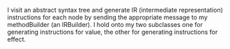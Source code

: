 I visit an abstract syntax tree and generate IR (intermediate representation) instructions for each node by sending the appropriate message to my methodBuilder (an IRBuilder).  I hold onto my two subclasses one for generating instructions for value, the other for generating instructions for effect.